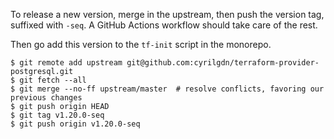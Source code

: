 To release a new version, merge in the upstream, then push the version tag, suffixed with `-seq`.
A GitHub Actions workflow should take care of the rest.

Then go add this version to the `tf-init` script in the monorepo.

```
$ git remote add upstream git@github.com:cyrilgdn/terraform-provider-postgresql.git
$ git fetch --all
$ git merge --no-ff upstream/master  # resolve conflicts, favoring our previous changes
$ git push origin HEAD
$ git tag v1.20.0-seq
$ git push origin v1.20.0-seq
```
